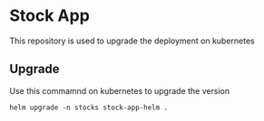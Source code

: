 # Stock App

This repository is used to upgrade the deployment on kubernetes

## Upgrade

Use this commamnd on kubernetes to upgrade the version

```
helm upgrade -n stocks stock-app-helm .
```